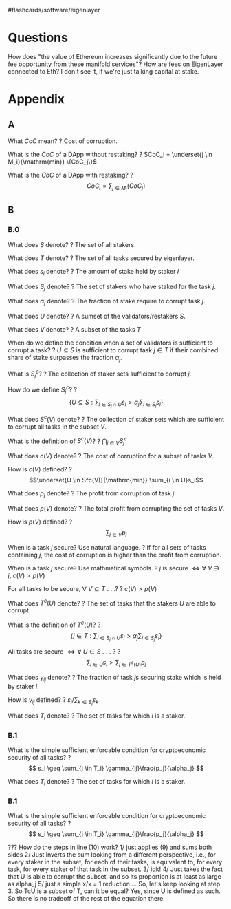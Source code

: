 
#flashcards/software/eigenlayer

# Questions

How does "the value of Ethereum increases significantly due to the future fee opportunity from these manifold services"? How are fees on EigenLayer connected to Eth? I don't see it, if we're just talking capital at stake.

# Appendix

## A

What $CoC$ mean?
?
Cost of corruption.
<!--SR:2022-08-24,10,250-->

What is the $CoC$ of a DApp without restaking?
?
$CoC_i = \underset{j \in M_i}{\mathrm{min}} \{CoC_j\}$
<!--SR:2022-08-18,6,250-->

What is the $CoC$ of a DApp with restaking?
?
$$CoC_i = \sum_{j \in M_i} \{CoC_j\}$$
<!--SR:2022-08-27,13,270-->

## B

### B.0

What does $S$ denote?
?
The set of all stakers.
<!--SR:2022-08-16,3,230-->

What does $T$ denote?
?
The set of all tasks secured by eigenlayer.
<!--SR:2022-08-21,8,250-->

What does $s_i$ denote?
?
The amount of stake held by staker $i$
<!--SR:2022-08-26,12,250-->

What does $S_j$ denote?
?
The set of stakers who have staked for the task $j$.
<!--SR:2022-08-15,4,250-->

What does $\alpha_j$ denote?
?
The fraction of stake require to corrupt task $j$.
<!--SR:2022-08-28,14,270-->

What does $U$ denote?
?
A sumset of the validators/restakers $S$.
<!--SR:2022-08-18,6,250-->

What does $V$ denote?
?
A subset of the tasks $T$
<!--SR:2022-08-30,16,270-->

When do we define the condition when a set of validators is sufficient to corrupt a task?
?
$U \subseteq S$ is sufficient to corrupt task $j \in T$ if their combined share of stake surpasses the fraction $\alpha_j$.
<!--SR:2022-08-18,4,210-->

What is $S_j^c$?
?
The collection of staker sets sufficient to corrupt $j$.
<!--SR:2022-08-20,7,250-->

How do we define $S_j^c$?
?
$$
\{ U \subseteq S : \sum_{i \in S_j \cap U} s_i > \alpha_j \sum_{i \in S_j} s_i\}
$$
<!--SR:2022-08-17,5,250-->

What does $S^c(V)$ denote?
?
The collection of staker sets which are sufficient to corrupt all tasks in the subset $V$.
<!--SR:2022-08-15,4,250-->

What is the definition of $S^c(V)$?
?
$\bigcap_{j \in V} S_j^c$
<!--SR:2022-08-16,4,250-->

What does $c(V)$ denote?
?
The cost of corruption for a subset of tasks $V$.
<!--SR:2022-08-16,5,270-->

How is $c(V)$ defined?
?
$$\underset{U \in S^c(V)}{\mathrm{min}} \sum_{i \in U}s_i$$
<!--SR:2022-08-15,4,250-->

What does $p_j$ denote?
?
The profit from corruption of task $j$.
<!--SR:2022-08-16,5,270-->

What does $p(V)$ denote?
?
The total profit from corrupting the set of tasks $V$.
<!--SR:2022-08-15,4,250-->

How is $p(V)$ defined?
?
$$\sum_{j \in V} p_j$$
<!--SR:2022-08-16,5,270-->

When is a task $j$ secure? Use natural language.
?
If for all sets of tasks containing $j$, the cost of corruption is higher than the profit from corruption.
<!--SR:2022-08-15,4,250-->

When is a task $j$ secure? Use mathmatical symbols.
?
$j$ is secure $\iff \forall\ V \ni j,\ c(V) > p(V)$
<!--SR:2022-08-16,4,250-->

For all tasks to be secure, $\forall\ V \subseteq T$ . . .?
?
$c(V) > p(V)$
<!--SR:2022-08-16,5,270-->

What does $T^c(U)$ denote?
?
The set of tasks that the stakers $U$ are able to corrupt.
<!--SR:2022-08-25,11,270-->

What is the definition of $T^c(U)$?
?
$$
\{j \in T : \sum_{i \in S_j \cap U} s_i > \alpha_j \sum_{i \in S_j}s_i\}
$$
<!--SR:2022-08-17,3,210-->


All tasks are secure $\iff \forall\ U \in S$ . . . ?
?
$$\sum_{i \in U}s_i > \sum_{j \in T^c(U)} p_j $$
<!--SR:2022-08-17,3,230-->

What does $\gamma_{ij}$ denote?
?
The fraction of task $j$s securing stake which is held by staker $i$.
<!--SR:2022-08-15,4,270-->

How is $\gamma_{ij}$ defined?
?
$s_i/\sum_{k \in S_j} s_k$
<!--SR:2022-08-22,8,250-->

What does $T_i$ denote?
?
The set of tasks for which $i$ is a staker.
<!--SR:2022-08-16,5,270-->

### B.1

What is the simple sufficient enforcable condition for cryptoeconomic security of all tasks?
?
$$
s_i \geq \sum_{j \in T_i} \gamma_{ij}\frac{p_j}{\alpha_j}
$$
<!--SR:2022-08-15,4,250-->

What does $T_i$ denote?
?
The set of tasks for which $i$ is a staker.
<!--SR:2022-08-16,5,270-->

### B.1

What is the simple sufficient enforcable condition for cryptoeconomic security of all tasks?
?
$$
s_i \geq \sum_{j \in T_i} \gamma_{ij}\frac{p_j}{\alpha_j}
$$
<!--SR:2022-08-15,4,250-->


??? How do the steps in line (10) work?
1/  just applies (9) and sums both sides
2/ Just inverts the sum looking from a different perspective, i.e., for every staker in the subset, for each of their tasks, is equivalent to, for every task, for every staker of that task in the subset.
3/ idk!
4/ Just takes the fact that U is able to corrupt the subset, and so its proportion is at least as large as alpha_j
5/ just a simple x/x = 1 reduction
...
So, let's keep looking at step 3. So TcU is a subset of T, can it be equal? Yes, since U is defined as such. So there is no tradeoff of the rest of the equation there.